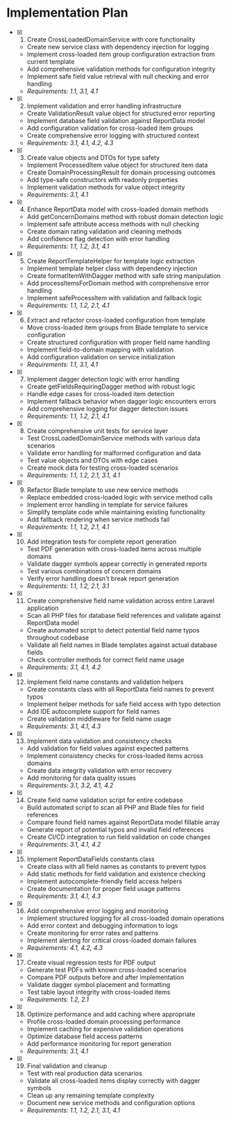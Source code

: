 # Implementation Plan

- [x] 1. Create CrossLoadedDomainService with core functionality
  - Create new service class with dependency injection for logging
  - Implement cross-loaded item group configuration extraction from current template
  - Add comprehensive validation methods for configuration integrity
  - Implement safe field value retrieval with null checking and error handling
  - _Requirements: 1.1, 3.1, 4.1_

- [x] 2. Implement validation and error handling infrastructure
  - Create ValidationResult value object for structured error reporting
  - Implement database field validation against ReportData model
  - Add configuration validation for cross-loaded item groups
  - Create comprehensive error logging with structured context
  - _Requirements: 3.1, 4.1, 4.2, 4.3_

- [x] 3. Create value objects and DTOs for type safety
  - Implement ProcessedItem value object for structured item data
  - Create DomainProcessingResult for domain processing outcomes
  - Add type-safe constructors with readonly properties
  - Implement validation methods for value object integrity
  - _Requirements: 3.1, 4.1_

- [x] 4. Enhance ReportData model with cross-loaded domain methods
  - Add getConcernDomains method with robust domain detection logic
  - Implement safe attribute access methods with null checking
  - Create domain rating validation and cleaning methods
  - Add confidence flag detection with error handling
  - _Requirements: 1.1, 1.2, 3.1, 4.1_

- [x] 5. Create ReportTemplateHelper for template logic extraction
  - Implement template helper class with dependency injection
  - Create formatItemWithDagger method with safe string manipulation
  - Add processItemsForDomain method with comprehensive error handling
  - Implement safeProcessItem with validation and fallback logic
  - _Requirements: 1.1, 1.2, 2.1, 4.1_

- [x] 6. Extract and refactor cross-loaded configuration from template
  - Move cross-loaded item groups from Blade template to service configuration
  - Create structured configuration with proper field name handling
  - Implement field-to-domain mapping with validation
  - Add configuration validation on service initialization
  - _Requirements: 1.1, 3.1, 4.1_

- [x] 7. Implement dagger detection logic with error handling
  - Create getFieldsRequiringDagger method with robust logic
  - Handle edge cases for cross-loaded item detection
  - Implement fallback behavior when dagger logic encounters errors
  - Add comprehensive logging for dagger detection issues
  - _Requirements: 1.1, 1.2, 2.1, 4.1_

- [x] 8. Create comprehensive unit tests for service layer
  - Test CrossLoadedDomainService methods with various data scenarios
  - Validate error handling for malformed configuration and data
  - Test value objects and DTOs with edge cases
  - Create mock data for testing cross-loaded scenarios
  - _Requirements: 1.1, 1.2, 2.1, 3.1, 4.1_

- [x] 9. Refactor Blade template to use new service methods
  - Replace embedded cross-loaded logic with service method calls
  - Implement error handling in template for service failures
  - Simplify template code while maintaining existing functionality
  - Add fallback rendering when service methods fail
  - _Requirements: 1.1, 1.2, 2.1, 4.1_

- [x] 10. Add integration tests for complete report generation
  - Test PDF generation with cross-loaded items across multiple domains
  - Validate dagger symbols appear correctly in generated reports
  - Test various combinations of concern domains
  - Verify error handling doesn't break report generation
  - _Requirements: 1.1, 1.2, 2.1, 3.1_

- [x] 11. Create comprehensive field name validation across entire Laravel application
  - Scan all PHP files for database field references and validate against ReportData model
  - Create automated script to detect potential field name typos throughout codebase
  - Validate all field names in Blade templates against actual database fields
  - Check controller methods for correct field name usage
  - _Requirements: 3.1, 4.1, 4.2_

- [x] 12. Implement field name constants and validation helpers
  - Create constants class with all ReportData field names to prevent typos
  - Implement helper methods for safe field access with typo detection
  - Add IDE autocomplete support for field names
  - Create validation middleware for field name usage
  - _Requirements: 3.1, 4.1, 4.3_

- [x] 13. Implement data validation and consistency checks
  - Add validation for field values against expected patterns
  - Implement consistency checks for cross-loaded items across domains
  - Create data integrity validation with error recovery
  - Add monitoring for data quality issues
  - _Requirements: 3.1, 3.2, 4.1, 4.2_

- [x] 14. Create field name validation script for entire codebase
  - Build automated script to scan all PHP and Blade files for field references
  - Compare found field names against ReportData model fillable array
  - Generate report of potential typos and invalid field references
  - Create CI/CD integration to run field validation on code changes
  - _Requirements: 3.1, 4.1, 4.2_

- [x] 15. Implement ReportDataFields constants class
  - Create class with all field names as constants to prevent typos
  - Add static methods for field validation and existence checking
  - Implement autocomplete-friendly field access helpers
  - Create documentation for proper field usage patterns
  - _Requirements: 3.1, 4.1, 4.3_

- [x] 16. Add comprehensive error logging and monitoring
  - Implement structured logging for all cross-loaded domain operations
  - Add error context and debugging information to logs
  - Create monitoring for error rates and patterns
  - Implement alerting for critical cross-loaded domain failures
  - _Requirements: 4.1, 4.2, 4.3_

- [x] 17. Create visual regression tests for PDF output
  - Generate test PDFs with known cross-loaded scenarios
  - Compare PDF outputs before and after implementation
  - Validate dagger symbol placement and formatting
  - Test table layout integrity with cross-loaded items
  - _Requirements: 1.2, 2.1_

- [x] 18. Optimize performance and add caching where appropriate
  - Profile cross-loaded domain processing performance
  - Implement caching for expensive validation operations
  - Optimize database field access patterns
  - Add performance monitoring for report generation
  - _Requirements: 3.1, 4.1_

- [x] 19. Final validation and cleanup
  - Test with real production data scenarios
  - Validate all cross-loaded items display correctly with dagger symbols
  - Clean up any remaining template complexity
  - Document new service methods and configuration options
  - _Requirements: 1.1, 1.2, 2.1, 3.1, 4.1_